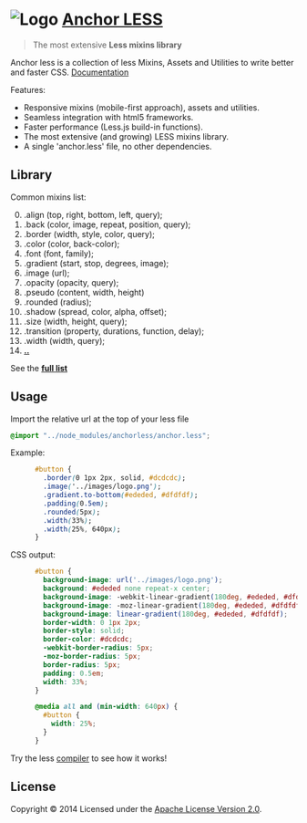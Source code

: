 # ![Logo](http://invader365.github.io/anchorLESS/img/logo-main-small.png) [ Anchor LESS](http://invader365.github.io/anchorLESS)

> The most extensive **Less mixins library**

Anchor less is a collection of less Mixins, Assets and Utilities to write better and faster CSS. [Documentation](http://invader365.github.io/anchorLESS)

Features:

- Responsive mixins (mobile-first approach), assets and utilities.
- Seamless integration with html5 frameworks.
- Faster performance (Less.js build-in functions).
- The most extensive (and growing) LESS mixins library.
- A single 'anchor.less' file, no other dependencies.

## Library

Common mixins list:

00. .align (top, right, bottom, left, query);
00. .back (color, image, repeat, position, query);
00. .border (width, style, color, query);
00. .color (color, back-color);
00. .font (font, family);
00. .gradient (start, stop, degrees, image);
00. .image (url);
00. .opacity (opacity, query);
00. .pseudo (content, width, height)
00. .rounded (radius);
00. .shadow (spread, color, alpha, offset);
00. .size (width, height, query);
00. .transition (property, durations, function, delay);
00. .width (width, query);
00. **[..](src/README.md)**

See the **[full list](http://invader365.github.io/anchorLESS/html/reference.html)**

## Usage
Import the relative url at the top of your less file

```css
@import "../node_modules/anchorless/anchor.less";
```
Example:
```css
      #button {
        .border(0 1px 2px, solid, #dcdcdc);
        .image('../images/logo.png');
        .gradient.to-bottom(#ededed, #dfdfdf);
        .padding(0.5em);
        .rounded(5px);
        .width(33%);
        .width(25%, 640px);
      }
```
CSS output:
```css
      #button {
        background-image: url('../images/logo.png');
        background: #ededed none repeat-x center;
        background-image: -webkit-linear-gradient(180deg, #ededed, #dfdfdf);
        background-image: -moz-linear-gradient(180deg, #ededed, #dfdfdf);
        background-image: linear-gradient(180deg, #ededed, #dfdfdf);
        border-width: 0 1px 2px;
        border-style: solid;
        border-color: #dcdcdc;
        -webkit-border-radius: 5px;
        -moz-border-radius: 5px;
        border-radius: 5px;
        padding: 0.5em;
        width: 33%;
      }

      @media all and (min-width: 640px) {
        #button {
          width: 25%;
        }
      }
```
Try the less [compiler](http://invader365.github.io/anchorLESS/html/compiler.html) to see how it works!
## License

Copyright © 2014 Licensed under the [Apache License Version 2.0](LICENSE).
